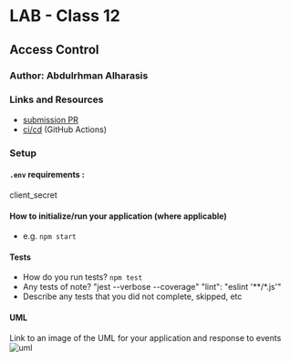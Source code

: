 # LAB - Class 12

## Access Control

### Author: Abdulrhman Alharasis
### Links and Resources

- [submission PR](https://github.com/401-advanced-javascript-Dante/lab11/pull/3)
- [ci/cd](https://github.com/401-advanced-javascript-Dante/lab11/actions/runs/34416869) (GitHub Actions)

### Setup

#### `.env` requirements :
client_secret


#### How to initialize/run your application (where applicable)

- e.g. `npm start`

#### Tests

- How do you run tests?
`npm test`
- Any tests of note?
    "jest --verbose --coverage"
    "lint": "eslint '**/*.js'"
- Describe any tests that you did not complete, skipped, etc

#### UML

Link to an image of the UML for your application and response to events
![uml](https://i.ibb.co/tKh26G4/acl.jpg)


